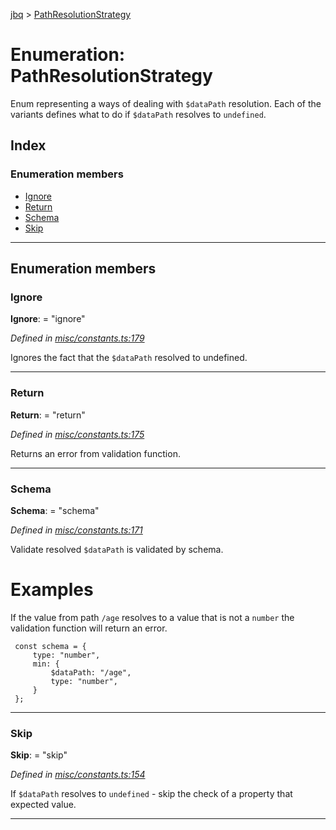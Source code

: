 [jbq](../README.md) > [PathResolutionStrategy](../enums/pathresolutionstrategy.md)

# Enumeration: PathResolutionStrategy

Enum representing a ways of dealing with `$dataPath` resolution. Each of the variants defines what to do if `$dataPath` resolves to `undefined`.

## Index

### Enumeration members

* [Ignore](pathresolutionstrategy.md#ignore)
* [Return](pathresolutionstrategy.md#return)
* [Schema](pathresolutionstrategy.md#schema)
* [Skip](pathresolutionstrategy.md#skip)

---

## Enumeration members

<a id="ignore"></a>

###  Ignore

**Ignore**:  = "ignore"

*Defined in [misc/constants.ts:179](https://github.com/krnik/vjs-validator/blob/15e769b/src/misc/constants.ts#L179)*

Ignores the fact that the `$dataPath` resolved to undefined.

___
<a id="return"></a>

###  Return

**Return**:  = "return"

*Defined in [misc/constants.ts:175](https://github.com/krnik/vjs-validator/blob/15e769b/src/misc/constants.ts#L175)*

Returns an error from validation function.

___
<a id="schema"></a>

###  Schema

**Schema**:  = "schema"

*Defined in [misc/constants.ts:171](https://github.com/krnik/vjs-validator/blob/15e769b/src/misc/constants.ts#L171)*

Validate resolved `$dataPath` is validated by schema.

Examples
========

If the value from path `/age` resolves to a value that is not a `number` the validation function will return an error.

```
 const schema = {
     type: "number",
     min: {
         $dataPath: "/age",
         type: "number",
     }
 };
```

___
<a id="skip"></a>

###  Skip

**Skip**:  = "skip"

*Defined in [misc/constants.ts:154](https://github.com/krnik/vjs-validator/blob/15e769b/src/misc/constants.ts#L154)*

If `$dataPath` resolves to `undefined` - skip the check of a property that expected value.

___

